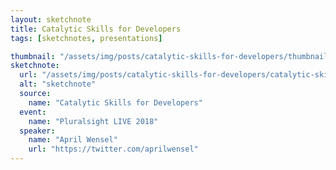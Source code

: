 ```yaml
---
layout: sketchnote
title: Catalytic Skills for Developers
tags: [sketchnotes, presentations]

thumbnail: "/assets/img/posts/catalytic-skills-for-developers/thumbnail-420x255.png"
sketchnote:
  url: "/assets/img/posts/catalytic-skills-for-developers/catalytic-skills-for-developers.png"
  alt: "sketchnote"
  source:
    name: "Catalytic Skills for Developers"
  event:
    name: "Pluralsight LIVE 2018"
  speaker:
    name: "April Wensel"
    url: "https://twitter.com/aprilwensel"
---
```

